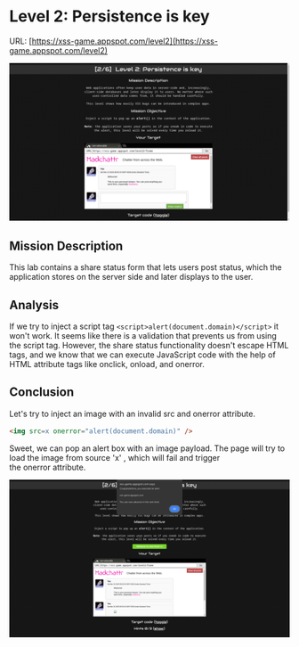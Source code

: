 # Level 2: Persistence is key

URL: [https://xss-game.appspot.com/level2](https://xss-game.appspot.com/level2)

![Xss Game Appspot Level 2 Image](img/level-2.png)

## Mission Description

This lab contains a share status form that lets users post status, which the application stores on the server side and later displays to the user.

## Analysis

If we try to inject a script tag `<script>alert(document.domain)</script>` it won't work. It seems like there is a validation that prevents us from using the script tag. However, the share status functionality doesn't escape HTML tags, and we know that we can execute JavaScript code with the help of HTML attribute tags like onclick, onload, and onerror.

## Conclusion

Let's try to inject an image with an invalid src and onerror attribute.

```html
<img src=x onerror="alert(document.domain)" />
```

Sweet, we can pop an alert box with an image payload. The page will try to load the image from source 'x' , which will fail and trigger the onerror attribute.

![Xss Game Appspot Level 2 Solved Image](img/level-2-solved.png)

